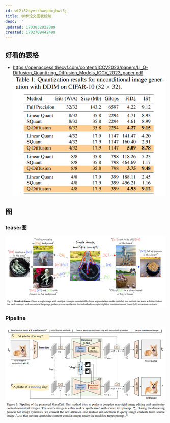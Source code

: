 ```yaml
---
id: wf2i82nyvtzhwepbxjhwt5j
title: 学术论文图表绘制
desc: ''
updated: 1703832822889
created: 1702709442499
---
```




## 好看的表格

* https://openaccess.thecvf.com/content/ICCV2023/papers/Li_Q-Diffusion_Quantizing_Diffusion_Models_ICCV_2023_paper.pdf
![图 0](assets/images/2da9350d68f4cf410858e7b2b0f6d36ea9987a25ae33a7d96eff3e9ec3d41e64.png)  






## 图


### teaser图

![图 0](assets/images/bd21e14f8b33e581f59c1a82c25fb8859fc862617349be68e307b126d31faad2.png)  
    


### Pipeline

![图 1](assets/images/7d183891f94c5f3720b6af2f9e0c6e5c780ac37f32751a46d3e397c1fdc0c396.png)  

